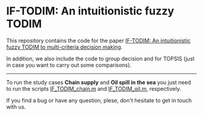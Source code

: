 # IF-TODIM: An intuitionistic fuzzy TODIM

This repository contains the code for the paper [IF-TODIM: An intuitionistic fuzzy TODIM to multi-criteria decision making](https://www.sciencedirect.com/science/article/pii/S0950705113002645?casa_token=Sa1eFANCXDIAAAAA:OG4s6RB4hITksvChvGOfHeATFXWZIT8owvqgR0Y1zJhk_FzYK6eIhr8glST-qrDdeiuLidwXRYgX).

In addition, we also include the code to group decision and for TOPSIS (just in case you want to carry out some comparisons).
___

To run the study cases **Chain supply** and **Oil spill in the sea** you just need to run the scripts [IF_TODIM_chain.m](https://github.com/paaatcha/IF-TODIM/blob/master/IF_TODIM_chain.m) and [IF_TODIM_oil.m](https://github.com/paaatcha/IF-TODIM/blob/master/IF_TODIM_Group_Oil.m), respectively.


If you find a bug or have any question, plese, don't hesitate to get in touch with us.






